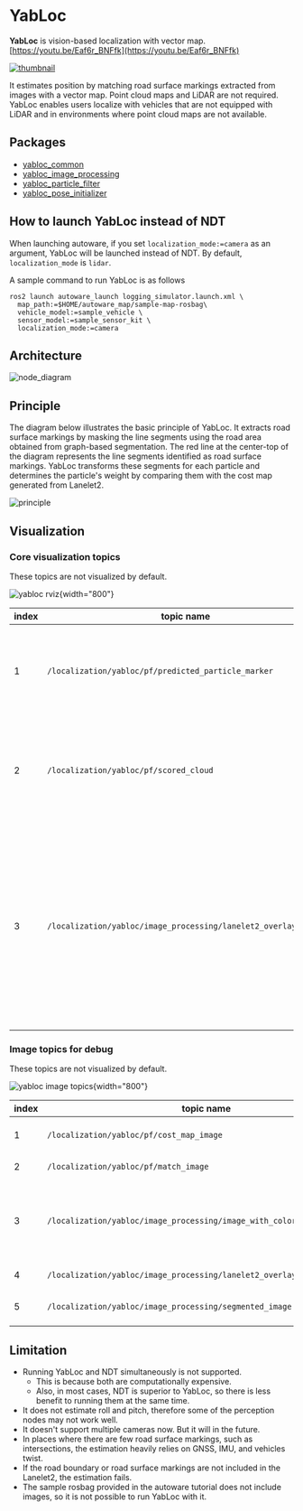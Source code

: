 # YabLoc

**YabLoc** is vision-based localization with vector map. [https://youtu.be/Eaf6r_BNFfk](https://youtu.be/Eaf6r_BNFfk)

[![thumbnail](docs/yabloc_thumbnail.jpg)](https://youtu.be/Eaf6r_BNFfk)

It estimates position by matching road surface markings extracted from images with a vector map.
Point cloud maps and LiDAR are not required.
YabLoc enables users localize with vehicles that are not equipped with LiDAR and in environments where point cloud maps are not available.

## Packages

- [yabloc_common](yabloc_common/README.md)
- [yabloc_image_processing](yabloc_image_processing/README.md)
- [yabloc_particle_filter](yabloc_particle_filter/README.md)
- [yabloc_pose_initializer](yabloc_pose_initializer/README.md)

## How to launch YabLoc instead of NDT

When launching autoware, if you set `localization_mode:=camera` as an argument, YabLoc will be launched instead of NDT.
By default, `localization_mode` is `lidar`.

A sample command to run YabLoc is as follows

```shell
ros2 launch autoware_launch logging_simulator.launch.xml \
  map_path:=$HOME/autoware_map/sample-map-rosbag\
  vehicle_model:=sample_vehicle \
  sensor_model:=sample_sensor_kit \
  localization_mode:=camera
```

## Architecture

![node_diagram](docs/yabloc_architecture.drawio.svg)

## Principle

The diagram below illustrates the basic principle of YabLoc.
It extracts road surface markings by masking the line segments using the road area obtained from graph-based segmentation.
The red line at the center-top of the diagram represents the line segments identified as road surface markings.
YabLoc transforms these segments for each particle and determines the particle's weight by comparing them with the cost map generated from Lanelet2.

![principle](docs/yabloc_principle.png)

## Visualization

### Core visualization topics

These topics are not visualized by default.

![yabloc rviz](docs/yabloc_rviz_description.png){width="800"}

| index | topic name                                                     | description                                                                                                                                                            |
| ----- | -------------------------------------------------------------- | ---------------------------------------------------------------------------------------------------------------------------------------------------------------------- |
| 1     | `/localization/yabloc/pf/predicted_particle_marker`            | particle distribution of particle filter. Red particles are probable candidate.                                                                                        |
| 2     | `/localization/yabloc/pf/scored_cloud`                         | 3D projected line segments. the color indicates how well they match the map.                                                                                           |
| 3     | `/localization/yabloc/image_processing/lanelet2_overlay_image` | overlay of lanelet2 (yellow lines) onto image based on estimated pose. If they match well with the actual road markings, it means that the localization performs well. |

### Image topics for debug

These topics are not visualized by default.

![yabloc image topics](docs/yabloc_image_description.png){width="800"}

| index | topic name                                                              | description                                                                   |
| ----- | ----------------------------------------------------------------------- | ----------------------------------------------------------------------------- |
| 1     | `/localization/yabloc/pf/cost_map_image`                                | cost map made from lanelet2                                                   |
| 2     | `/localization/yabloc/pf/match_image`                                   | projected line segments                                                       |
| 3     | `/localization/yabloc/image_processing/image_with_colored_line_segment` | classified line segments. green line segments are used in particle correction |
| 4     | `/localization/yabloc/image_processing/lanelet2_overlay_image`          | overlay of lanelet2                                                           |
| 5     | `/localization/yabloc/image_processing/segmented_image`                 | graph based segmentation result                                               |

## Limitation

- Running YabLoc and NDT simultaneously is not supported.
  - This is because both are computationally expensive.
  - Also, in most cases, NDT is superior to YabLoc, so there is less benefit to running them at the same time.
- It does not estimate roll and pitch, therefore some of the perception nodes may not work well.
- It doesn't support multiple cameras now. But it will in the future.
- In places where there are few road surface markings, such as intersections, the estimation heavily relies on GNSS, IMU, and vehicles twist.
- If the road boundary or road surface markings are not included in the Lanelet2, the estimation fails.
- The sample rosbag provided in the autoware tutorial does not include images, so it is not possible to run YabLoc with it.
